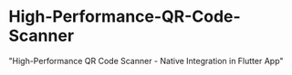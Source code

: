 # High-Performance-QR-Code-Scanner
"High-Performance QR Code Scanner  - Native Integration in Flutter App"
